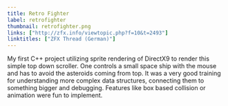 ```yaml
---
title: Retro Fighter
label: retrofighter
thumbnail: retrofighter.png
links: ["http://zfx.info/viewtopic.php?f=10&t=2493"]
linktitles: ["ZFX Thread (German)"]
---
```

My first C++ project utilizing sprite rendering of DirectX9 to render this simple top down scroller. One controls a small space ship with the mouse and has to avoid the asteroids coming from top. It was a very good training for understanding more complex data structures, connecting them to something bigger and debugging. Features like box based collision or animation were fun to implement.
